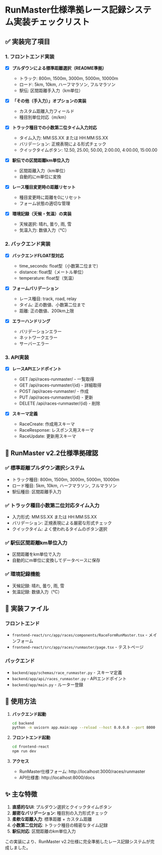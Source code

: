 # RunMaster仕様準拠レース記録システム実装チェックリスト

## ✅ 実装完了項目

### 1. フロントエンド実装
- [x] **プルダウンによる標準距離選択（README準拠）**
  - トラック: 800m, 1500m, 3000m, 5000m, 10000m
  - ロード: 5km, 10km, ハーフマラソン, フルマラソン
  - 駅伝: 区間距離手入力（km単位）

- [x] **「その他（手入力）」オプションの実装**
  - カスタム距離入力フィールド
  - 種目別単位対応（m/km）

- [x] **トラック種目での小数第二位タイム入力対応**
  - タイム入力: MM:SS.XX または HH:MM:SS.XX
  - バリデーション: 正規表現による形式チェック
  - クイックタイムボタン: 12.50, 25.00, 50.00, 2:00.00, 4:00.00, 15:00.00

- [x] **駅伝での区間距離km単位入力**
  - 区間距離入力（km単位）
  - 自動的にm単位に変換

- [x] **レース種目変更時の距離リセット**
  - 種目変更時に距離を0にリセット
  - フォーム状態の適切な管理

- [x] **環境記録（天候・気温）の実装**
  - 天候選択: 晴れ, 曇り, 雨, 雪
  - 気温入力: 数値入力（℃）

### 2. バックエンド実装
- [x] **バックエンドFLOAT型対応**
  - time_seconds: float型（小数第二位まで）
  - distance: float型（メートル単位）
  - temperature: float型（気温）

- [x] **フォームバリデーション**
  - レース種目: track, road, relay
  - タイム: 正の数値、小数第二位まで
  - 距離: 正の数値、200km上限

- [x] **エラーハンドリング**
  - バリデーションエラー
  - ネットワークエラー
  - サーバーエラー

### 3. API実装
- [x] **レースAPIエンドポイント**
  - GET /api/races-runmaster/ - 一覧取得
  - GET /api/races-runmaster/{id} - 詳細取得
  - POST /api/races-runmaster/ - 作成
  - PUT /api/races-runmaster/{id} - 更新
  - DELETE /api/races-runmaster/{id} - 削除

- [x] **スキーマ定義**
  - RaceCreate: 作成用スキーマ
  - RaceResponse: レスポンス用スキーマ
  - RaceUpdate: 更新用スキーマ

## 🎯 RunMaster v2.2仕様準拠確認

### ✅ 標準距離プルダウン選択システム
- トラック種目: 800m, 1500m, 3000m, 5000m, 10000m
- ロード種目: 5km, 10km, ハーフマラソン, フルマラソン
- 駅伝種目: 区間距離手入力

### ✅ トラック種目小数第二位対応タイム入力
- 入力形式: MM:SS.XX または HH:MM:SS.XX
- バリデーション: 正規表現による厳密な形式チェック
- クイックタイム: よく使われるタイムのボタン選択

### ✅ 駅伝区間距離km単位入力
- 区間距離をkm単位で入力
- 自動的にm単位に変換してデータベースに保存

### ✅ 環境記録機能
- 天候記録: 晴れ, 曇り, 雨, 雪
- 気温記録: 数値入力（℃）

## 📁 実装ファイル

### フロントエンド
- `frontend-react/src/app/races/components/RaceFormRunMaster.tsx` - メインフォーム
- `frontend-react/src/app/races/runmaster/page.tsx` - テストページ

### バックエンド
- `backend/app/schemas/race_runmaster.py` - スキーマ定義
- `backend/app/api/races_runmaster.py` - APIエンドポイント
- `backend/app/main.py` - ルーター登録

## 🚀 使用方法

1. **バックエンド起動**
   ```bash
   cd backend
   python -m uvicorn app.main:app --reload --host 0.0.0.0 --port 8000
   ```

2. **フロントエンド起動**
   ```bash
   cd frontend-react
   npm run dev
   ```

3. **アクセス**
   - RunMaster仕様フォーム: http://localhost:3000/races/runmaster
   - API仕様書: http://localhost:8000/docs

## ✨ 主な特徴

1. **直感的なUI**: プルダウン選択とクイックタイムボタン
2. **厳密なバリデーション**: 種目別の入力形式チェック
3. **柔軟な距離入力**: 標準距離 + カスタム距離
4. **小数第二位対応**: トラック種目の精密なタイム記録
5. **駅伝対応**: 区間距離のkm単位入力

この実装により、RunMaster v2.2仕様に完全準拠したレース記録システムが完成しました。
